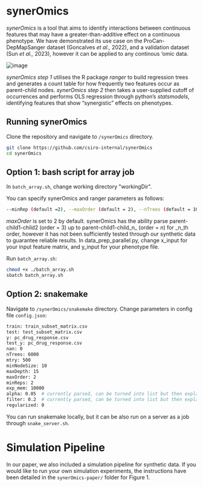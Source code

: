 # **synerOmics**

_synerOmics_ is a tool that aims to identify interactions between continuous features that may have a greater-than-additive effect on a continuous phenotype. We have demonstrated its use case on the ProCan-DepMapSanger dataset (Goncalves _et al.,_ 2022), and a validation dataset (Sun _et al.,_ 2023), however it can be applied to any continous ‘omic data.

![image](https://github.com/user-attachments/assets/6d43ab5d-e7bc-41dd-b341-fdde35e8f587)


_synerOmics step 1_ utilises the R package _ranger_ to build regression trees and generates a count table for how frequently two features occur as parent-child nodes. _synerOmics step 2_ then takes a user-supplied cutoff of occurrences and performs OLS regression through python’s _statsmodels_, identifying features that show “synergistic” effects on phenotypes. 


## Running synerOmics

Clone the repository and navigate to `/synerOmics` directory.

```bash
git clone https://github.com/csiro-internal/synerOmics
cd synerOmics 
```

## Option 1: bash script for array job

In `batch_array.sh`, change working directory "workingDir".

You can specify synerOmics and ranger parameters as follows:

```bash
--minRep (default =2), --maxOrder (default = 2), --nTrees (default = 1000), --mtry (default = 100), --maxDepth (default = 0), --minNode (default = 5)
```

_maxOrder_ is set to 2 by default. synerOmics has the ability parse parent-child1-child2 (order = 3) up to parent-child1-child_n_ (order = _n_) for _n_th order, however it has not been sufficiently tested through our synthetic data to guarantee reliable results. In data_prep_parallel.py, change x_input for your input feature matrix, and y_input for your phenotype file.

Run `batch_array.sh`:

```bash
chmod +x ./batch_array.sh
sbatch batch_array.sh
```
## Option 2: snakemake

Navigate to `/synerOmics/snakemake` directory. Change parameters in config file `config.json`:

```bash
train: train_subset_matrix.csv
test: test_subset_matrix.csv
y: pc_drug_response.csv
test_y: pc_drug_response.csv
nan: 0
nTrees: 6000
mtry: 500
minNodeSize: 10
maxDepth: 15
maxOrder: 2
minReps: 2
exp_mem: 10000
alpha: 0.05  # currently parsed, can be turned into list but then explainability.py needs to be updated
filter: 0.2  # currently parsed, can be turned into list but then explainability.py needs to be updated
regularized: 0
```

You can run snakemake locally, but it can be also run on a server as a job through `snake_server.sh`. 

# Simulation Pipeline

In our paper, we also included a simulation pipeline for synthetic data. If you would like to run your own simulation experiments, the instructions have been detailed in the  `synerOmics-paper/` folder for Figure 1.

